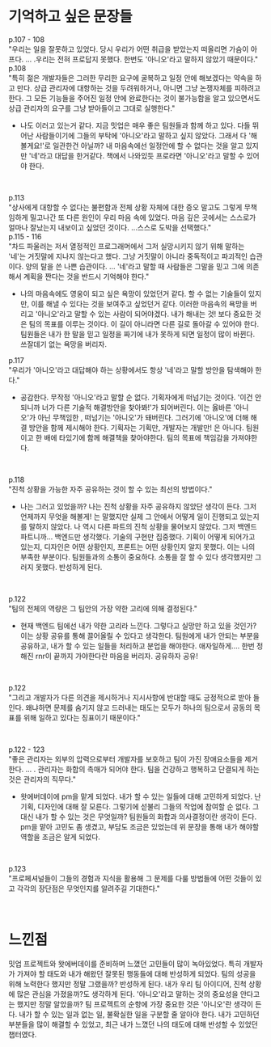 # 기억하고 싶은 문장들

p.107 - 108 </br>
"우리는 일을 잘못하고 있었다. 당시 우리가 어떤 취급을 받았는지 떠올리면 가슴이 아프다. ... .우리는 전혀 프로답지 못했다. 한번도 '아니오'라고 말하지 않았기 때문이다." </br>
p.108 </br>
"특히 젊은 개발자들은 그러한 무리한 요구에 굴복하고 일정 안에 해보겠다는 약속을 하고 만다. 상급 관리자에 대항하는 것을 두려워하거나, 아니면 그냥 논쟁자체를 피하려고 한다. 그 모든 기능들을 주어진 일정 안에 완료한다는 것이 불가능함을 알고 있으면서도 상급 관리자의 요구를 그냥 받아들이고 그대로 실행한다." </br>

- 나도 이러고 있는거 같다. 지금 밋업은 매우 좋은 팀원들과 함께 하고 있다. 다들 뛰어난 사람들이기에 그들의 부탁에 '아니오'라고 말하고 싶지 않았다. 그래서 다 '해볼게요!'로 일관한건 아닐까? 내 마음속에선 일정안에 할 수 없다는 것을 알고 있지만 '네'라고 대답을 한거같다. 책에서 나와있듯 프로라면 '아니오'라고 말할 수 있어야 한다.

</br>

p.113 </br>
"상사에게 대항할 수 없다는 불편함과 전체 상황 자체에 대한 증오 말고도 그렇게 무책임하게 밀고나간 또 다른 원인이 우리 마음 속에 있었다. 마음 깊은 곳에서는 스스로가 얼마나 잘났는지 내보이고 싶었던 것이다. ...스스로 도박을 선택했다." </br>
p.115 - 116</br>
"차드 파울러는 저서 열정적인 프로그래머에서 그저 실망시키지 않기 위해 말하는 '네'는 거짓말에 지나지 않는다고 했다. 그냥 거짓말이 아니라 중독적이고 파괴적인 습관이다. 양의 탈을 쓴 나쁜 습관이다. ... '네'라고 말할 때 사람들은 그말을 믿고 그에 의존해서 계획을 짠다는 것을 반드시 기억해야 한다." </br>

- 나의 마음속에도 영웅이 되고 싶은 욕망이 있었던거 같다. 할 수 없는 기술들이 있지만, 이를 해낼 수 있다는 것을 보여주고 싶었던거 같다. 이러한 마음속의 욕망을 버리고 '아니오'라고 말할 수 있는 사람이 되어야겠다. 내가 해내는 것! 보다 중요한 것은 팀의 목표를 이루는 것이다. 이 길이 아니라면 다른 길로 돌아갈 수 있어야 한다. 팀원들은 내가 한 말을 믿고 일정을 짜기에 내가 못하게 되면 일정이 많이 바뀐다. 쓰잘데기 없는 욕망을 버리자.
  </br>

p.117 </br>
"우리가 '아니오'라고 대답해야 하는 상황에서도 항상 '네'라고 말할 방안을 탐색해야 한다." </br>

- 공감한다. 무작정 '아니오'라고 말할 순 없다. 기획자에게 떠넘기는 것이다. '이건 안되니까 너가 다른 기술적 해결방안을 찾아봐!'가 되어버린다. 이는 옳바른 '아니오'가 아닌 무책임한 , 떠넘기는 '아니오'가 돼버린다. 그러기에 '아니오'에 더해 해결 방안을 함께 제시해야 한다. 기획자는 기획만, 개발자는 개발만! 은 아니다. 팀원이고 한 배에 타있기에 함께 해결책을 찾아야한다. 팀의 목표에 책임감을 가져야한다.

</br>

p.118 </br>
"진척 상황을 가능한 자주 공유하는 것이 할 수 있는 최선의 방법이다." </br>

- 나는 그러고 있었을까? 나는 진척 상황을 자주 공유하지 않았단 생각이 든다. 그저 언제까지 무엇을 해볼게! 는 말했지만 실제 그 안에서 어떻게 일이 진행되고 있는지를 말하지 않았다. 나 역시 다른 파트의 진척 상황을 물어보지 않았다. 그저 백엔드파트니까... 백엔드만 생각했다. 기술의 구현만 집중했다. 기획이 어떻게 되어가고 있는지, 디자인은 어떤 상황인지, 프론트는 어떤 상황인지 알지 못했다. 이는 나의 부족한 부분이다. 팀원들과의 소통이 중요하다. 소통을 잘 할 수 있다 생각했지만 그러지 못했다. 반성하게 된다.

</br>

p.122 </br>
"팀의 전체의 역량은 그 팀안의 가장 약한 고리에 의해 결정된다." </br>

- 현재 백엔드 팀에선 내가 약한 고리라 느낀다. 그렇다고 실망만 하고 있을 것인가? 이는 상황 공유를 통해 끌어올릴 수 있다고 생각한다. 팀원에게 내가 안되는 부분을 공유하고, 내가 할 수 있는 일들을 처리하고 분업을 해야한다. 애자일하게.... 한번 정해진 rnr이 끝까지 가야한다란 마음을 버리자. 공유하자 공유!

</br>

p.122 </br>
"그리고 개발자가 다른 의견을 제시하거나 지시사항에 반대할 때도 긍정적으로 받아 들인다. 왜냐하면 문제를 숨기지 않고 드러내는 태도는 모두가 하나의 팀으로서 공동의 목표를 위해 일하고 있다는 징표이기 때문이다." </br>

</br>

p.122 - 123 </br>
"좋은 관리자는 외부의 압력으로부터 개발자를 보호하고 팀이 가진 장애요소들을 제거한다. ... . 관리자는 화합의 촉매가 되어야 한다. 팀을 건강하고 행복하고 단결되게 하는 것은 관리자의 직무다." </br>

- 왓에버데이에 pm을 맡게 되었다. 내가 할 수 있는 일들에 대해 고민하게 되었다. 난 기획, 디자인에 대해 잘 모른다. 그렇기에 섣불리 그들의 작업에 참여할 순 없다. 그 대신 내가 할 수 있는 것은 무엇일까? 팀원들의 화합과 의사결정이란 생각이 든다. pm을 맡아 고민도 좀 생겼고, 부담도 조금은 있었는데 위 문장을 통해 내가 해야할 역할을 조금은 알게 되었다.

</br>

p.123 </br>
"프로페셔널들이 그들의 경험과 지식을 활용해 그 문제를 다룰 방법들에 어떤 것들이 있고 각각의 장단점은 무엇인지를 알려주길 기대한다." </br>

</br>

# 느낀점

밋업 프로젝트와 왓에버데이를 준비하며 느꼈던 고민들이 많이 녹아있었다. 특히 개발자가 가져야 할 태도와 내가 해왔던 잘못된 행동들에 대해 반성하게 되었다. 팀의 성공을 위해 노력한다 했지만 정말 그랬을까? 반성하게 된다. 내가 우리 팀 아이디어, 진척 상황에 많은 관심을 가졌을까?도 생각하게 된다. '아니오'라고 말하는 것의 중요성을 안다고는 했지만 정말 알았을까? 팀 프로젝트의 순항에 가장 중요한 것은 '아니오'란 생각이 든다. 내가 할 수 있는 일과 없는 일, 불확실한 일을 구분할 줄 알아야 한다. 내가 고민하던 부분들을 많이 해결할 수 있었고, 최근 내가 느꼈던 나의 태도에 대해 반성할 수 있었던 챕터였다.
